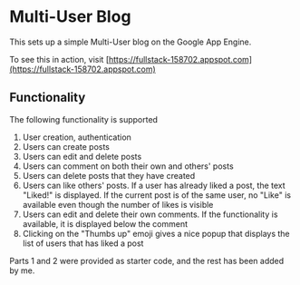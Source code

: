 # Multi-User Blog

This sets up a simple Multi-User blog on the Google App Engine.

To see this in action, visit [https://fullstack-158702.appspot.com](https://fullstack-158702.appspot.com) 

## Functionality

The following functionality is supported

1. User creation, authentication
2. Users can create posts
3. Users can edit and delete posts
4. Users can comment on both their own and others' posts
5. Users can delete posts that they have created
6. Users can like others' posts. If a user has already liked a post, the text "Liked!" is displayed. If the current post is of the same user, no "Like" is available even though the number of likes is visible
7. Users can edit and delete their own comments. If the functionality is available, it is displayed below the comment
8. Clicking on the "Thumbs up" emoji gives a nice popup that displays the list of users that has liked a post

Parts 1 and 2 were provided as starter code, and the rest has been added by me.


